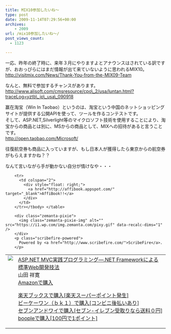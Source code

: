 ```yaml
---
title: MIX10参加したいね〜
type: post
date: 2009-11-14T07:29:56+00:00
archives:
    - 2009
url: /mix10参加したいね〜/
post_views_count:
  - 1123

---
```

一応、昨年の終了時に、来年３月にやりますよとアナウンスはされている訳ですが、おおっぴらにはまだ情報が出て来ていないように思われるMIX10。  
http://visitmix.com/News/Thank-You-from-the-MIX09-Team

なんと、無料で参加するチャンスがあります。  
http://www.alisoft.com/cmsresource/cpo\_2/usa/luntan.html?traceLog=yztb\_jp\_usa\_090918

赢在淘宝（Win In Taobao）というのは、淘宝という中国のネットショッピングサイトが提供する公開APIを使って、ツールを作るコンテストです。  
そして、ASP.NET,Silverlight等のマイクロソフト技術を使用することにより、淘宝からの商品とは別に、MSからの商品として、MIXへの招待があると言うことです。  
http://open.taobao.com/Microsoft/

往復航空券も商品に入っていますが、もし日本人が獲得したら東京からの航空券がもらえますかね？？

なんて言いながら手が動かない自分が情けなや・・・

<table>
  <tr>
    <td style="vertical-align: top;">
      <a href="http://hb.afl.rakuten.co.jp/hgc/06d13246.10ebaa62.06d13247.1eb85ca0/?pc=http%3A%2F%2Fsearch.books.rakuten.co.jp%2Fbksearch%2Fdt%3Fg%3D001%26bisbn%3D4798024015" target="_blank"> <img src="https://i0.wp.com/ecx.images-amazon.com/images/I/416tjQZP8RL._SL160_.jpg" style="border-style: none;" data-recalc-dims="1" /> </a>
    </td>
    <td style="vertical-align: top;">
      <a href="http://hb.afl.rakuten.co.jp/hgc/06d13246.10ebaa62.06d13247.1eb85ca0/?pc=http%3A%2F%2Fsearch.books.rakuten.co.jp%2Fbksearch%2Fdt%3Fg%3D001%26bisbn%3D4798024015" target="_blank"> ASP.NET MVC実践プログラミング―.NET Frameworkによる標準Web開発技法 </a><br />山田 祥寛<br /><a href="http://www.amazon.co.jp/ASP-NET-MVC%E5%AE%9F%E8%B7%B5%E3%83%97%E3%83%AD%E3%82%B0%E3%83%A9%E3%83%9F%E3%83%B3%E3%82%B0%E2%80%95-NET-Framework%E3%81%AB%E3%82%88%E3%82%8B%E6%A8%99%E6%BA%96Web%E9%96%8B%E7%99%BA%E6%8A%80%E6%B3%95-%E5%B1%B1%E7%94%B0-%E7%A5%A5%E5%AF%9B/dp/4798024015%3FSubscriptionId%3D1JWQWN8E4Z5TR27962G2%26tag%3Dgaeaffibook-22%26linkCode%3Dxm2%26camp%3D2025%26creative%3D165953%26creativeASIN%3D4798024015" target="_blank"> Amazonで購入 </a></p>
      <p>
        <a href="http://px.a8.net/svt/ejp?a8mat=1HPMBD+EAZZ1U+5WS+C1DUQ&a8ejpredirect=http%3A%2F%2Fsearch.books.rakuten.co.jp%2Fbksearch%2Fdt%3Fg%3D001%26bisbn%3D4798024015" target="_blank">楽天ブックスで購入[楽天スーパーポイント発生]</a> <img src="https://i2.wp.com/www12.a8.net/0.gif?resize=1%2C1" alt="" width="1" border="0" height="1" data-recalc-dims="1" /><br /><a href="http://px.a8.net/svt/ejp?a8mat=1HRMFS+EEKKOI+10UY+HUKPU&a8ejpredirect=http%3A%2F%2Fwww.bk1.jp%2FkeywordSearchResult%2F%3Fkeyword%3D4798024015%26storeCd%3D1%26searchFlg%3D9%26x%3D43%26y%3D11%26partnerid%3D02a801" target="_blank">ビーケーワン（ｂｋ１）で購入[コンビニ後払いあり]</a> <img src="https://i2.wp.com/www12.a8.net/0.gif?resize=1%2C1" alt="" width="1" border="0" height="1" data-recalc-dims="1" /><br /><a href="http://click.linksynergy.com/fs-bin/statform?id=aR0TIOX*qAA&offerid=137560&bnid=1490&subid=&subid=0&kword_in=4798024015&oop=on" target="_blank">セブンアンドワイで購入[セブン-イレブン受取りなら送料０円]</a><img src="http://ad.linksynergy.com/fs-bin/show?id=aR0TIOX*qAA&bids=137560&type=5&subid=0" width="1" border="0" height="1" /><br /><a href="http://click.linksynergy.com/fs-bin/statform?id=aR0TIOX*qAA&offerid=33310&bnid=2&subid=0&ifc=4&ifr=9784798024011" target="_blank">boopleで購入[100円で1ポイント]</a></td> </tr> 
        
        <tr>
          <td colspan="2">
            <div style="float: right;">
              <a href="http://affibook.appspot.com/" target="_blank">AffiBook!!</a>
            </div>
          </td>
        </tr></tbody> </table> 
        
        <div class="zemanta-pixie">
          <img class="zemanta-pixie-img" alt="" src="https://i1.wp.com/img.zemanta.com/pixy.gif" data-recalc-dims="1" />
        </div>
        <p class="scribefire-powered">
          Powered by <a href="http://www.scribefire.com/">ScribeFire</a>.
        </p>